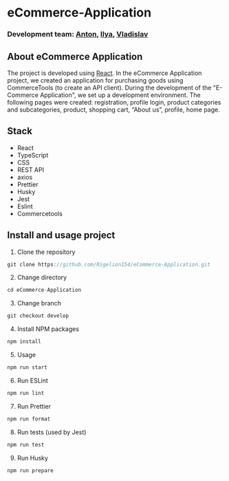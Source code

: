 # eCommerce-Application

### Development team: [Anton](https://github.com/AntonLeshkovich), [Ilya](https://github.com/rigelion154), [Vladislav](https://github.com/v154254)

## About eCommerce Application
The project is developed using [React](https://react.dev/). In the eCommerce Application project, we created an application for purchasing goods using CommerceTools (to create an API client). During the development of the "E-Commerce Application", we set up a development environment. The following pages were created: registration, profile login, product categories and subcategories, product, shopping cart, “About us”, profile, home page.
## Stack
* React
* TypeScript
* CSS
* REST API
* axios
* Prettier
* Husky
* Jest
* Eslint
* Commercetools
## Install and usage project

1. Clone the repository

```js
git clone https://github.com/Rigelion154/eCommerce-Application.git
```

2. Сhange directory

```js
cd eCommerce-Application
```

3. Change branch

```js
git checkout develop
```

4. Install NPM packages

```js
npm install
```

5. Usage

```js
npm run start
```

6. Run ESLint

```js
npm run lint
```

7. Run Prettier

```js
npm run format
```

8. Run tests (used by Jest)

```js
npm run test
```

9. Run Husky

```js
npm run prepare
```
